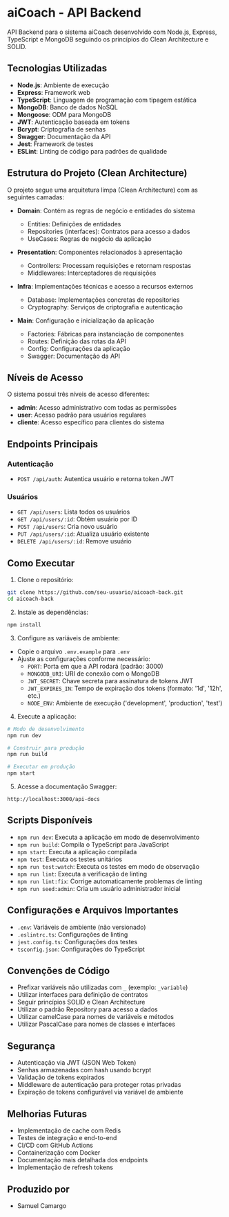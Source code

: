 # aiCoach - API Backend

API Backend para o sistema aiCoach desenvolvido com Node.js, Express, TypeScript e MongoDB seguindo os princípios do Clean Architecture e SOLID.

## Tecnologias Utilizadas

- **Node.js**: Ambiente de execução
- **Express**: Framework web
- **TypeScript**: Linguagem de programação com tipagem estática
- **MongoDB**: Banco de dados NoSQL
- **Mongoose**: ODM para MongoDB
- **JWT**: Autenticação baseada em tokens
- **Bcrypt**: Criptografia de senhas
- **Swagger**: Documentação da API
- **Jest**: Framework de testes
- **ESLint**: Linting de código para padrões de qualidade

## Estrutura do Projeto (Clean Architecture)

O projeto segue uma arquitetura limpa (Clean Architecture) com as seguintes camadas:

- **Domain**: Contém as regras de negócio e entidades do sistema
  - Entities: Definições de entidades
  - Repositories (interfaces): Contratos para acesso a dados
  - UseCases: Regras de negócio da aplicação

- **Presentation**: Componentes relacionados à apresentação
  - Controllers: Processam requisições e retornam respostas
  - Middlewares: Interceptadores de requisições

- **Infra**: Implementações técnicas e acesso a recursos externos
  - Database: Implementações concretas de repositories
  - Cryptography: Serviços de criptografia e autenticação

- **Main**: Configuração e inicialização da aplicação
  - Factories: Fábricas para instanciação de componentes
  - Routes: Definição das rotas da API
  - Config: Configurações da aplicação
  - Swagger: Documentação da API

## Níveis de Acesso

O sistema possui três níveis de acesso diferentes:

- **admin**: Acesso administrativo com todas as permissões
- **user**: Acesso padrão para usuários regulares
- **cliente**: Acesso específico para clientes do sistema

## Endpoints Principais

### Autenticação
- `POST /api/auth`: Autentica usuário e retorna token JWT

### Usuários
- `GET /api/users`: Lista todos os usuários
- `GET /api/users/:id`: Obtém usuário por ID
- `POST /api/users`: Cria novo usuário
- `PUT /api/users/:id`: Atualiza usuário existente
- `DELETE /api/users/:id`: Remove usuário

## Como Executar

1. Clone o repositório:
```bash
git clone https://github.com/seu-usuario/aicoach-back.git
cd aicoach-back
```

2. Instale as dependências:
```bash
npm install
```

3. Configure as variáveis de ambiente:
- Copie o arquivo `.env.example` para `.env`
- Ajuste as configurações conforme necessário:
  - `PORT`: Porta em que a API rodará (padrão: 3000)
  - `MONGODB_URI`: URI de conexão com o MongoDB
  - `JWT_SECRET`: Chave secreta para assinatura de tokens JWT
  - `JWT_EXPIRES_IN`: Tempo de expiração dos tokens (formato: '1d', '12h', etc.)
  - `NODE_ENV`: Ambiente de execução ('development', 'production', 'test')

4. Execute a aplicação:
```bash
# Modo de desenvolvimento
npm run dev

# Construir para produção
npm run build

# Executar em produção
npm start
```

5. Acesse a documentação Swagger:
```
http://localhost:3000/api-docs
```

## Scripts Disponíveis

- `npm run dev`: Executa a aplicação em modo de desenvolvimento
- `npm run build`: Compila o TypeScript para JavaScript
- `npm start`: Executa a aplicação compilada
- `npm test`: Executa os testes unitários
- `npm run test:watch`: Executa os testes em modo de observação
- `npm run lint`: Executa a verificação de linting
- `npm run lint:fix`: Corrige automaticamente problemas de linting
- `npm run seed:admin`: Cria um usuário administrador inicial

## Configurações e Arquivos Importantes

- `.env`: Variáveis de ambiente (não versionado)
- `.eslintrc.ts`: Configurações de linting
- `jest.config.ts`: Configurações dos testes
- `tsconfig.json`: Configurações do TypeScript

## Convenções de Código

- Prefixar variáveis não utilizadas com `_` (exemplo: `_variable`)
- Utilizar interfaces para definição de contratos
- Seguir princípios SOLID e Clean Architecture
- Utilizar o padrão Repository para acesso a dados
- Utilizar camelCase para nomes de variáveis e métodos
- Utilizar PascalCase para nomes de classes e interfaces

## Segurança

- Autenticação via JWT (JSON Web Token)
- Senhas armazenadas com hash usando bcrypt
- Validação de tokens expirados
- Middleware de autenticação para proteger rotas privadas
- Expiração de tokens configurável via variável de ambiente

## Melhorias Futuras

- Implementação de cache com Redis
- Testes de integração e end-to-end
- CI/CD com GitHub Actions
- Containerização com Docker
- Documentação mais detalhada dos endpoints
- Implementação de refresh tokens

## Produzido por
- Samuel Camargo